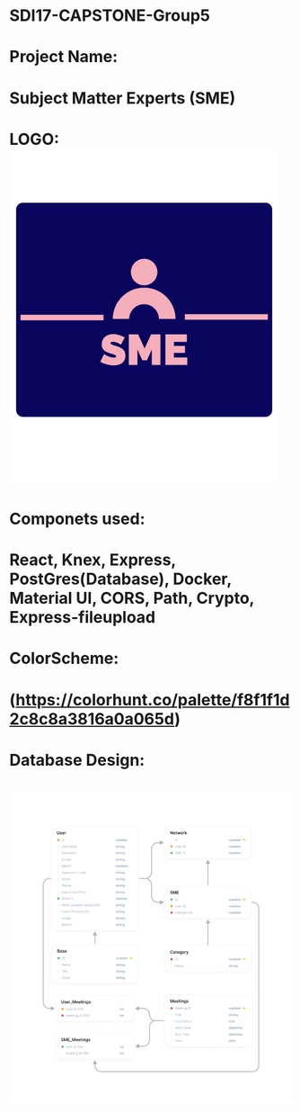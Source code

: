 # SDI17-CAPSTONE-Group5

# Project Name:
# Subject Matter Experts (SME)

# LOGO: ![Alt text](Logo_background_purp.png)

# Componets used:
# React, Knex, Express, PostGres(Database), Docker, Material UI, CORS, Path, Crypto, Express-fileupload

# ColorScheme: 
# (https://colorhunt.co/palette/f8f1f1d2c8c8a3816a0a065d)

# Database Design:
# ![Alt text](Database_ERD.png)
